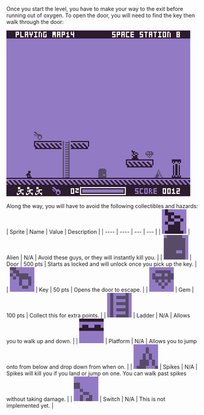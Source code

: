 Once you start the level, you have to make your way to the exit before running out of oxygen. To open the door, you will need to find the key then walk through the door:

![play-map](images/play-map.gif)

Along the way, you will have to avoid the following collectibles and hazards:
| Sprite | Name | Value | Description |
| ---- | ---- | --- | --- |
| ![image-20211005235506198](images/sprite-alien.png) | Alien | N/A | Avoid these guys, or they will instantly kill you. |
| ![image-20211005235349987](images/sprite-door.png) | Door | 500 pts | Starts as locked and will unlock once you pick up the key. |
| ![Key](images/sprite-key.png) | Key | 50 pts |  Opens the door to escape. |
| ![image-20211005235444490](images/sprite-gem.png) | Gem | 100 pts | Collect this for extra points. |
| ![image-20211005235609503](images/sprite-ladder.png) | Ladder | N/A | Allows you to walk up and down. |
| ![image-20211005235631848](images/sprite-paltform.png) | Platform | N/A | Allows you to jump onto from below and drop down from when on. |
| ![image-20211005235529533](images/sprite-spikes.png) | Spikes | N/A | Spikes will kill you if you land or jump on one. You can walk past spikes without taking damage. |
| ![image-20211005235546394](images/sprite-switch.png) | Switch | N/A | This is not implemented yet. |